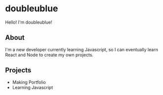 # doubleublue
Hello! I'm doubleublue!<br> 

## About
I'm a new developer currently learning Javascript, so I can eventually learn React and Node to create my own projects.

## Projects

* Making Portfolio
* Learning Javascript

